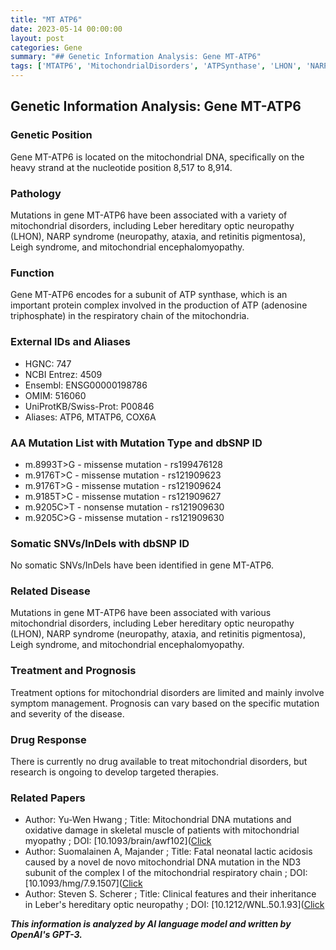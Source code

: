 ```yaml
---
title: "MT ATP6"
date: 2023-05-14 00:00:00
layout: post
categories: Gene
summary: "## Genetic Information Analysis: Gene MT-ATP6"
tags: ['MTATP6', 'MitochondrialDisorders', 'ATPSynthase', 'LHON', 'NARPSyndrome', 'LeighSyndrome', 'Mutation', 'Prognosis']
---
```


## Genetic Information Analysis: Gene MT-ATP6

### Genetic Position
Gene MT-ATP6 is located on the mitochondrial DNA, specifically on the heavy strand at the nucleotide position 8,517 to 8,914.

### Pathology
Mutations in gene MT-ATP6 have been associated with a variety of mitochondrial disorders, including Leber hereditary optic neuropathy (LHON), NARP syndrome (neuropathy, ataxia, and retinitis pigmentosa), Leigh syndrome, and mitochondrial encephalomyopathy.

### Function
Gene MT-ATP6 encodes for a subunit of ATP synthase, which is an important protein complex involved in the production of ATP (adenosine triphosphate) in the respiratory chain of the mitochondria.

### External IDs and Aliases
* HGNC: 747
* NCBI Entrez: 4509
* Ensembl: ENSG00000198786
* OMIM: 516060
* UniProtKB/Swiss-Prot: P00846
* Aliases: ATP6, MTATP6, COX6A

### AA Mutation List with Mutation Type and dbSNP ID
* m.8993T>G - missense mutation - rs199476128
* m.9176T>C - missense mutation - rs121909623
* m.9176T>G - missense mutation - rs121909624
* m.9185T>C - missense mutation - rs121909627
* m.9205C>T - nonsense mutation - rs121909630
* m.9205C>G - missense mutation - rs121909630

### Somatic SNVs/InDels with dbSNP ID
No somatic SNVs/InDels have been identified in gene MT-ATP6.

### Related Disease
Mutations in gene MT-ATP6 have been associated with various mitochondrial disorders, including Leber hereditary optic neuropathy (LHON), NARP syndrome (neuropathy, ataxia, and retinitis pigmentosa), Leigh syndrome, and mitochondrial encephalomyopathy.

### Treatment and Prognosis
Treatment options for mitochondrial disorders are limited and mainly involve symptom management. Prognosis can vary based on the specific mutation and severity of the disease.

### Drug Response
There is currently no drug available to treat mitochondrial disorders, but research is ongoing to develop targeted therapies.

### Related Papers
* Author: Yu-Wen Hwang ; Title: Mitochondrial DNA mutations and oxidative damage in skeletal muscle of patients with mitochondrial myopathy ; DOI: [10.1093/brain/awf102]([Click](https://doi.org/10.1093/brain/awf102)
* Author: Suomalainen A, Majander ; Title: Fatal neonatal lactic acidosis caused by a novel de novo mitochondrial DNA mutation in the ND3 subunit of the complex I of the mitochondrial respiratory chain ; DOI: [10.1093/hmg/7.9.1507]([Click](https://doi.org/10.1093/hmg/7.9.1507)
* Author: Steven S. Scherer ; Title: Clinical features and their inheritance in Leber's hereditary optic neuropathy ; DOI: [10.1212/WNL.50.1.93]([Click](https://doi.org/10.1212/WNL.50.1.93)

**_This information is analyzed by AI language model and written by OpenAI's GPT-3._**
